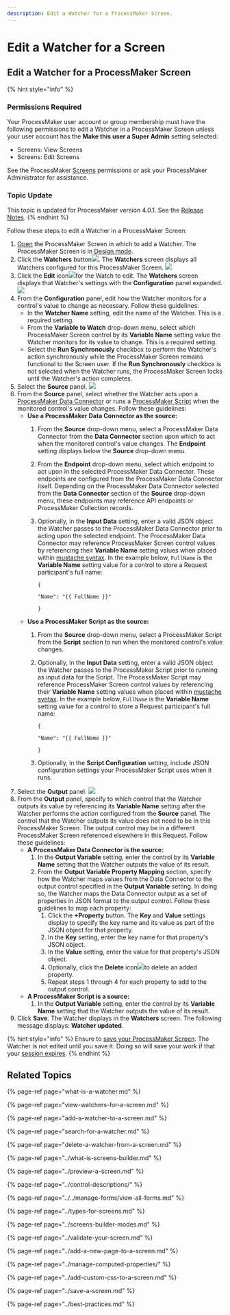 ```yaml
---
description: Edit a Watcher for a ProcessMaker Screen.
---
```


# Edit a Watcher for a Screen

## Edit a Watcher for a ProcessMaker Screen

{% hint style="info" %}
### Permissions Required

Your ProcessMaker user account or group membership must have the following permissions to edit a Watcher in a ProcessMaker Screen unless your user account has the **Make this user a Super Admin** setting selected:

* Screens: View Screens
* Screens: Edit Screens

See the ProcessMaker [Screens](../../../../processmaker-administration/permission-descriptions-for-users-and-groups.md#screens) permissions or ask your ProcessMaker Administrator for assistance.

### Topic Update

This topic is updated for ProcessMaker version 4.0.1. See the [Release Notes](https://processmaker.gitbook.io/processmaker-release-notes/processmaker-4.0.x/processmaker-4.0.1-release-notes#screen-builder-1).
{% endhint %}

Follow these steps to edit a Watcher in a ProcessMaker Screen:

1. [Open](../../manage-forms/view-all-forms.md) the ProcessMaker Screen in which to add a Watcher. The ProcessMaker Screen is in [Design mode](../screens-builder-modes.md#editor-mode).
2. Click the **Watchers** button![](../../../../.gitbook/assets/watchers-button-screens-builder-processes.png). The **Watchers** screen displays all Watchers configured for this ProcessMaker Screen. ![](../../../../.gitbook/assets/watchers-screen-screens-builder-processes.png) 
3. Click the **Edit** icon![](../../../../.gitbook/assets/edit-icon.png)for the Watch to edit. The **Watchers** screen displays that Watcher's settings with the **Configuration** panel expanded. ![](../../../../.gitbook/assets/watcher-editing-screens-builder-processes.png) 
4. From the **Configuration** panel, edit how the Watcher monitors for a control's value to change as necessary. Follow these guidelines:
   * In the **Watcher Name** setting, edit the name of the Watcher. This is a required setting.
   * From the **Variable to Watch** drop-down menu, select which ProcessMaker Screen control by its **Variable Name** setting value the Watcher monitors for its value to change. This is a required setting.
   * Select the **Run Synchronously** checkbox to perform the Watcher's action synchronously while the ProcessMaker Screen remains functional to the Screen user. If the **Run Synchronously** checkbox is not selected when the Watcher runs, the ProcessMaker Screen locks until the Watcher's action completes.
5. Select the **Source** panel. ![](../../../../.gitbook/assets/watcher-editing-source-screens-builder-processes.png) 
6. From the **Source** panel, select whether the Watcher acts upon a [ProcessMaker Data Connector](../../../data-connector-management/what-is-a-data-connector.md) or runs a [ProcessMaker Script](../../../scripts/what-is-a-script.md) when the monitored control's value changes. Follow these guidelines:
   * **Use a ProcessMaker Data Connector as the source:**
     1. From the **Source** drop-down menu, select a ProcessMaker Data Connector from the **Data Connector** section upon which to act when the monitored control's value changes. The **Endpoint** setting displays below the **Source** drop-down menu.
     2. From the **Endpoint** drop-down menu, select which endpoint to act upon in the selected ProcessMaker Data Connector. These endpoints are configured from the ProcessMaker Data Connector itself. Depending on the ProcessMaker Data Connector selected from the **Data Connector** section of the **Source** drop-down menu, these endpoints may reference API endpoints or ProcessMaker Collection records.
     3. Optionally, in the **Input Data** setting, enter a valid JSON object the Watcher passes to the ProcessMaker Data Connector prior to acting upon the selected endpoint. The ProcessMaker Data Connector may reference ProcessMaker Screen control values by referencing their **Variable Name** setting values when placed within [mustache syntax](https://mustache.github.io/mustache.5.html). In the example below, `FullName` is the **Variable Name** setting value for a control to store a Request participant's full name:

        `{`

          `"Name": "{{ FullName }}"`

        `}`
   * **Use a ProcessMaker Script as the source:**
     1. From the **Source** drop-down menu, select a ProcessMaker Script from the **Script** section to run when the monitored control's value changes.
     2. Optionally, in the **Input Data** setting, enter a valid JSON object the Watcher passes to the ProcessMaker Script prior to running as input data for the Script. The ProcessMaker Script may reference ProcessMaker Screen control values by referencing their **Variable Name** setting values when placed within [mustache syntax](https://mustache.github.io/mustache.5.html). In the example below, `FullName` is the **Variable Name** setting value for a control to store a Request participant's full name:

        `{`

          `"Name": "{{ FullName }}"`

        `}`

     3. Optionally, in the **Script Configuration** setting, include JSON configuration settings your ProcessMaker Script uses when it runs.
7. Select the **Output** panel. ![](../../../../.gitbook/assets/watcher-editing-output-screens-builder-processes.png) 
8. From the **Output** panel, specify to which control that the Watcher outputs its value by referencing its **Variable Name** setting after the Watcher performs the action configured from the **Source** panel. The control that the Watcher outputs its value does not need to be in this ProcessMaker Screen. The output control may be in a different ProcessMaker Screen referenced elsewhere in this Request. Follow these guidelines:
   * **A ProcessMaker Data Connector is the source:**
     1. In the **Output Variable** setting, enter the control by its **Variable Name** setting that the Watcher outputs the value of its result.
     2. From the **Output Variable Property Mapping** section, specify how the Watcher maps values from the Data Connector to the output control specified in the **Output Variable** setting. In doing so, the Watcher maps the Data Connector output as a set of properties in JSON format to the output control. Follow these guidelines to map each property:
        1. Click the **+Property** button. The **Key** and **Value** settings display to specify the key name and its value as part of the JSON object for that property.
        2. In the **Key** setting, enter the key name for that property's JSON object.
        3. In the **Value** setting, enter the value for that property's JSON object.
        4. Optionally, click the **Delete** icon![](../../../../.gitbook/assets/delete-record-record-list-control-screens-builder-processes.png)to delete an added property.
        5. Repeat steps 1 through 4 for each property to add to the output control.
   * **A ProcessMaker Script is a source:**
     1. In the **Output Variable** setting, enter the control by its **Variable Name** setting that the Watcher outputs the value of its result.
9. Click **Save**. The Watcher displays in the **Watchers** screen. The following message displays: **Watcher updated**.

{% hint style="info" %}
Ensure to [save your ProcessMaker Screen](../save-a-screen.md#save-a-processmaker-screen). The Watcher is not edited until you save it. Doing so will save your work if that your [session expires](../../../../using-processmaker/session-timeout-warning.md#session-timeout-warning).
{% endhint %}

## Related Topics

{% page-ref page="what-is-a-watcher.md" %}

{% page-ref page="view-watchers-for-a-screen.md" %}

{% page-ref page="add-a-watcher-to-a-screen.md" %}

{% page-ref page="search-for-a-watcher.md" %}

{% page-ref page="delete-a-watcher-from-a-screen.md" %}

{% page-ref page="../what-is-screens-builder.md" %}

{% page-ref page="../preview-a-screen.md" %}

{% page-ref page="../control-descriptions/" %}

{% page-ref page="../../manage-forms/view-all-forms.md" %}

{% page-ref page="../types-for-screens.md" %}

{% page-ref page="../screens-builder-modes.md" %}

{% page-ref page="../validate-your-screen.md" %}

{% page-ref page="../add-a-new-page-to-a-screen.md" %}

{% page-ref page="../manage-computed-properties/" %}

{% page-ref page="../add-custom-css-to-a-screen.md" %}

{% page-ref page="../save-a-screen.md" %}

{% page-ref page="../best-practices.md" %}

